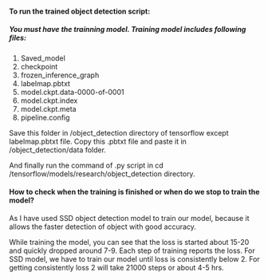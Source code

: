 #### To run the trained object detection script:

##### You must have the trainning model. Training model includes following files:
1. Saved_model
2. checkpoint
3. frozen_inference_graph
4. labelmap.pbtxt
5. model.ckpt.data-0000-of-0001
6. model.ckpt.index
7. model.ckpt.meta
8. pipeline.config

Save this folder in /object_detection directory of tensorflow except labelmap.pbtxt file. Copy this .pbtxt file and paste it in /object_detection/data folder.

And finally run the command of .py script in cd /tensorflow/models/research/object_detection directory.


#### How to check when the training is finished or when do we stop to train the model?

As I have used SSD object detection model to train our model, because it allows the faster detection of object with good accuracy. 

While training the model, you can see that the loss is started about 15-20 and quickly dropped around 7-9.  Each step of training reports the loss. For SSD model, we have to train our model until loss is consistently below 2. For getting consistently loss 2 will take 21000 steps or about 4-5 hrs. 



